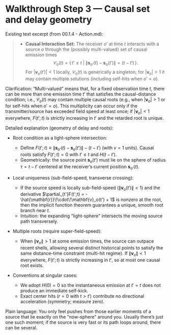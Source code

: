 # Walkthrough Step 3 — Causal set and delay geometry

Existing text excerpt (from 00.1.4 - Action.md):
> -   **Causal Interaction Set:** The receiver $o'$ at time $t$ interacts with a source $o$ through the (possibly multi-valued) set of causal emission times
>     $$
>     \mathcal{C}_o(t) = \big\{\, t' \le t \;\big|\; \|\mathbf{s}_{o'}(t) - \mathbf{s}_o(t')\| = (t - t') \,\big\}.
>     $$
>     For $|\mathbf{v}_o(t')| < 1$ locally, $\mathcal{C}_o(t)$ is generically a singleton; for $|\mathbf{v}_o|> 1$ it may contain multiple solutions (including self-hits when $o'=o$).

Clarification: “Multi-valued” means that, for a fixed observation time $t$, there can be more than one emission time $t'$ that satisfies the causal-distance condition; i.e., $\mathcal{C}_o(t)$ may contain multiple causal roots (e.g., when $|\mathbf{v}_o|> 1$ or for self-hits when $o'=o$). This multiplicity can occur only if the transmitter/source has exceeded field speed at least once; if $|\mathbf{v}_o|<1$ everywhere, $F(t';t)$ is strictly increasing in $t'$ and the retarded root is unique.

Detailed explanation (geometry of delay and roots):

- Root condition as a light-sphere intersection:
  - Define $F(t'; t) \equiv \|\mathbf{s}_{o'}(t) - \mathbf{s}_o(t')\| - (t - t')$ (with $v=1$ units). Causal roots satisfy $F(t'; t)=0$ with $t' \le t$ and $H(t-t')$.
  - Geometrically: the source point $\mathbf{s}_o(t')$ must lie on the sphere of radius $\tau = t - t'$ centered at the receiver’s current position $\mathbf{s}_{o'}(t)$.

- Local uniqueness (sub-field-speed, transverse crossing):
  - If the source speed is locally sub-field-speed ($\|\mathbf{v}_o(t')\|<1$) and the derivative $\partial_{t'}F(t';t) = -\hat{\mathbf{r}}\!\cdot\!\mathbf{v}_o(t') + 1$ is nonzero at the root, then the implicit function theorem guarantees a unique, smooth root branch near $t$.
  - Intuition: the expanding “light-sphere” intersects the moving source path transversely.

- Multiple roots (require super-field-speed):
  - When $\|\mathbf{v}_o\|> 1$ at some emission times, the source can outpace recent shells, allowing several distinct historical points to satisfy the same distance–time constraint (multi-hit regime). If $\|\mathbf{v}_o\|<1$ everywhere, $F(t';t)$ is strictly increasing in $t'$, so at most one causal root exists.

- Conventions at singular cases:
  - We adopt $H(0)=0$ so the instantaneous emission at $t'=t$ does not produce an immediate self-kick.
  - Exact center hits ($r=0$ with $t>t'$) contribute no directional acceleration (symmetry; measure zero).

Plain language: You only feel pushes from those earlier moments of a source that lie exactly on the “now-sphere” around you. Usually there’s just one such moment; if the source is very fast or its path loops around, there can be several.
